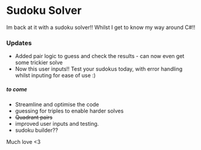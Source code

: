 # Sudoku Solver

Im back at it with a sudoku solver!! Whilst I get to know my way around C#!!

### Updates

- Added pair logic to guess and check the results - can now even get some trickier solve 
- Now this user inputs!! Test your sudokus today, with error handling whilst inputing for ease of use :)

##### to come

- Streamline and optimise the code
- guessing for triples to enable harder solves
- ~~Quadrant pairs~~
- improved user inputs and testing. 
- sudoku builder??

Much love <3
